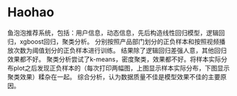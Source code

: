 # Haohao
鱼泡泡推荐系统，包括：用户信息，动态信息，先后构造线性回归模型，逻辑回归，xgboost回归，聚类分析。
分别按照产品部门划分的正负样本和按照视频播放次数为阈值划分的正负样本进行训练。
结果除了逻辑回归差强人意，其他回归效果都不好。
聚类分析尝试了k-means，密度聚类，效果都不好。将样本实际分布plot之后发现正负样本的（每次打印两幅图，上图显示样本实际分布，下图显示聚类效果）糅杂在一起。
综合分析，认为数据质量不佳是模型效果不佳的主要原因。
